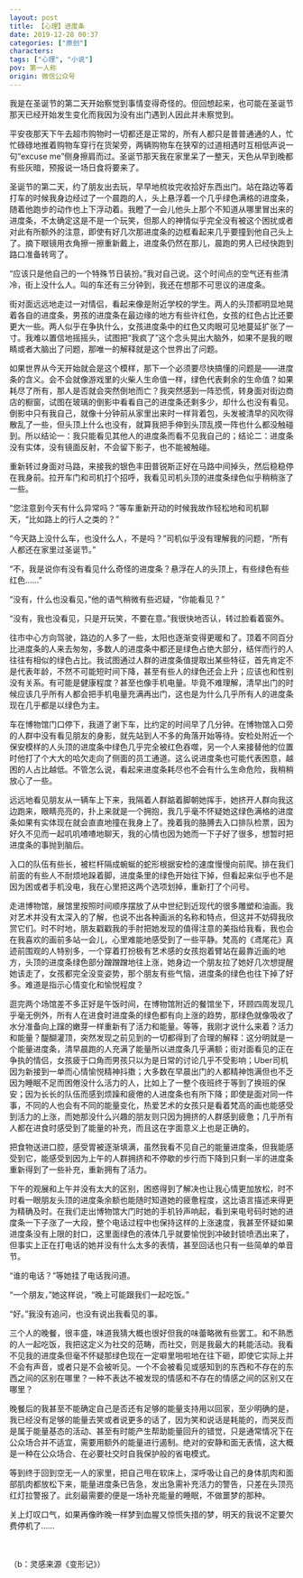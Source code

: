 ```yaml
---
layout: post
title: 【心理】进度条
date: 2019-12-28 00:37
categories: ["原创"]
characters: 
tags: ["心理", "小说"]
pov: 第一人称
origin: 微信公众号
---
```


我是在圣诞节的第二天开始察觉到事情变得奇怪的。但回想起来，也可能在圣诞节那天已经开始发生变化而我因为没有出门遇到人因此并未察觉到。

平安夜那天下午去超市购物时一切都还是正常的，所有人都只是普普通通的人，忙忙碌碌地推着购物车穿行在货架旁，两辆购物车在狭窄的过道相遇时互相低声说一句“excuse me”侧身擦肩而过。圣诞节那天我在家里呆了一整天，天色从早到晚都有些灰暗，预报说一场日食将要来了。

圣诞节的第二天，约了朋友出去玩，早早地梳妆完收拾好东西出门。站在路边等着打车的时候我身边经过了一个晨跑的人，头上悬浮着一个几乎绿色满格的进度条，随着他跑步的动作也上下浮动着。我瞪了一会儿他头上那个不知道从哪里冒出来的进度条，不太确定这是不是一个玩笑，但那人的神情似乎完全没有被这个困扰或者对此有所额外的注意，即使有好几次那进度条的边框看起来几乎要撞到他自己头上了。摘下眼镜用衣角擦一擦重新戴上，进度条仍然在那儿，晨跑的男人已经快跑到路口准备转弯了。

“应该只是他自己的一个特殊节日装扮。”我对自己说。这个时间点的空气还有些清冷，街上没什么人。叫的车还有三分钟到，我还在想那不可思议的进度条。

街对面远远地走过一对情侣，看起来像是附近学校的学生。两人的头顶都明显地晃着各自的进度条，男孩的进度条在最边缘的地方有些许红色，女孩的红色占比还要更大一些。两人似乎在争执什么，女孩进度条中的红色又肉眼可见地蔓延扩张了一寸。我难以置信地摇摇头，试图把“我疯了”这个念头晃出大脑外，如果不是我的眼睛或者大脑出了问题，那唯一的解释就是这个世界出了问题。

如果世界从今天开始就会是这个模样，那下一个必须要尽快搞懂的问题是——进度条的含义。会不会就像游戏里的火柴人生命值一样，绿色代表剩余的生命值？如果耗尽了所有，那人是否就会突然倒地而亡？我突然感到一阵恐慌，转身面对街边商店的橱窗，试图在玻璃的倒影中看看自己的进度条还剩多少，却什么也没有看见。倒影中只有我自己，就像十分钟前从家里出来时一样背着包，头发被清早的风吹得散乱了一些，但头顶上什么也没有，就算我把手伸到头顶乱摸一阵也什么都没触碰到。所以结论一：我只能看见其他人的进度条而看不见我自己的；结论二：进度条没有实体，没有镜面反射，不会留下影子，也不能被触碰。

重新转过身面对马路，来接我的银色丰田普锐斯正好在马路中间掉头，然后稳稳停在我身前。拉开车门和司机打个招呼，我看见司机头顶的进度条绿色似乎稍稍涨了一些。

“您注意到今天有什么异常吗？”等车重新开动的时候我故作轻松地和司机聊天，“比如路上的行人之类的？”

“今天路上没什么车，也没什么人，不是吗？”司机似乎没有理解我的问题，“所有人都还在家里过圣诞节。”

“不，我是说你有没有看见什么奇怪的进度条？悬浮在人的头顶上，有些绿色有些红色……”

“没有，什么也没看见，”他的语气稍微有些迟疑，“你能看见？”

“没有，我也没看见，只是开玩笑，不要在意。”我很快地否认，转过脸看着窗外。

往市中心方向驾驶，路边的人多了一些，太阳也逐渐变得更暖和了。顶着不同百分比进度条的人来去匆匆，多数人的进度条中都还是绿色占绝大部分，结伴而行的人往往有相似的绿色占比。我试图通过人群的进度条值提取出某些特征，首先肯定不是代表年龄，不然不可能短时间下降，甚至有些人的绿色还会上升；应该也和性别没有关系。有可能是健康程度？甚至也像手机电量。毕竟不难理解，清早出门的时候应该几乎所有人都会把手机电量充满再出门，这也是为什么几乎所有人的进度条现在几乎都是以绿色为主。

车在博物馆门口停下，我道了谢下车，比约定的时间早了几分钟。在博物馆入口旁的人群中没有看见朋友的身影，就先站到人不多的角落开始等待。安检处附近一个保安模样的人头顶的进度条中绿色几乎完全被红色吞噬，另一个人来接替他的位置时他打了个大大的哈欠走向了侧面的员工通道。这么说进度条也可能代表困意，越困的人占比越低。不管怎么说，看起来进度条耗尽也不会有什么生命危险，我稍稍放心了一些。

远远地看见朋友从一辆车上下来，我隔着人群踮着脚朝她挥手，她挤开人群向我这边跑来，眼睛亮亮的，扑上来就是一个拥抱，我几乎毫不怀疑她这绿色满格的进度条如果有实体现在就会直直地撞在我身上了。挽着我的胳膊去入口排队检票，因为好久不见而一起叽叽喳喳地聊天，我的心情也因为她而一下子好了很多，想暂时把进度条的事抛到脑后。

入口的队伍有些长，被栏杆隔成蜿蜒的蛇形根据安检的速度慢慢向前爬。排在我们前面的有些人不耐烦地跺着脚，进度条里的绿色开始往下掉，但看起来似乎也不是因为困或者手机没电，我在心里把这两个选项划掉，重新打了个问号。

走进博物馆，展馆里按照时间顺序摆放了从中世纪到近现代的很多雕塑和油画。我对艺术并没有太深入的了解，也说不出各种画派的名称和特点，但这并不妨碍我欣赏它们。时不时地，朋友戳戳我的手肘把她发现的值得注意的美指给我看，我也会在我喜欢的画前多站一会儿，心里难能地感受到了一些平静。梵高的《鸢尾花》真迹前围观的人特别多，一个穿着打扮极有艺术感的女孩抱着臂站在最靠近画的地方，头顶的进度条绿色部分蹭蹭蹭地往上涨，她身边一个朋友拉了她好几次想提醒她该走了，女孩都完全没变姿势，那个朋友有些气恼，进度条的绿色也往下掉了好多。难道是指示心情变化和愉悦程度？

逛完两个场馆差不多正好是午饭时间，在博物馆附近的餐馆坐下，环顾四周发现几乎毫无例外，所有人在进食时进度条的绿色都有向上涨的趋势，那绿色就像吸收了水分准备向上蹿的嫩芽一样重新有了活力和能量。等等，我刚才说什么来着？活力和能量？醍醐灌顶，突然发现之前见到的一切都得到了合理的解释：这分明就是一个能量进度条，清早晨跑的人充满了能量所以进度条几乎满额；街对面看见的正在争执的情侣，女孩疲于口角而男孩只以为是日常的讨论几乎不受影响；Uber司机因为新接到一单而心情愉悦精神抖擞；大多数在早晨出门的人都精神饱满但也不乏因为睡眠不足而困倦没什么活力的人，比如上了一整个夜班终于等到了换班的保安；因为长长的队伍而感到烦躁和疲倦的人进度条也有所下降；即使是面对同一件事，不同的人也会有不同的能量变化，热爱艺术的女孩只是看着梵高的画也能感受到活力的上涨，而她那没什么兴趣的朋友则只因为拥挤的人群感到疲惫；几乎所有人都在进食时感受到了能量的补充，而且这在字面意义上也是正确的。

把食物送进口腔，感受胃被逐渐填满，虽然我看不见自己的能量进度条，但我能感受到它，能感受到因为上午的人群拥挤和不停歇的步行而下降到只剩一半的进度条重新得到了一些补充，重新拥有了活力。

下午的观展和上午并没有太大的区别，困惑得到了解决也让我心情更加放松，时不时看一眼朋友头顶的进度条余额也能随时知道她的疲惫程度，这比语言描述来得更为精确及时。在我们走出博物馆大门时她的手机铃声响起，看到来电号码时她的进度条一下子涨了一大段，整个电话过程中也保持这样的上涨速度，我甚至怀疑如果进度条没有上限的封口，这里面绿色的液体几乎就要愉悦到冲破封锁喷洒出来了，但事实上正在打电话的她并没有什么太多的表情，甚至回话也只有一些简单的单音节。

“谁的电话？”等她挂了电话我问道。

“一个朋友，”她这样说，“晚上可能跟我们一起吃饭。”

“好。”我没有追问，也没有说出我看见的事。

三个人的晚餐，很丰盛，味道我猜大概也很好但我的味蕾略微有些罢工。和不熟悉的人一起吃饭，我把这定义为社交的范畴，而社交，则是我最大的耗能活动。我看不见我的进度条但毫不怀疑那绿色现在一定噼里啪啦地在往下砸，即使它实际上并不会有声音，或者只是不会被听见。一个不会被看见或感知到的东西和不存在的东西之间的区别在哪里？一种不表达不被发现的情感和不存在的情感之间的区别又在哪里？

晚餐后的我甚至不能确定自己是否还有足够的能量支持用以回家，至少明确的是，我已经没有足够的能量去笑或者说更多的话了，因为笑和说话是耗能的，而哭反而是属于能量基态的活动、甚至有时能产生帮助能量回升的错觉，只是通常情况下在公众场合并不适宜，需要用额外的能量进行遏制。绝对的安静和面无表情，这大概是一种在公众场合、在必要社交时自我保护般的省电模式。

等到终于回到空无一人的家里，把自己甩在软床上，深呼吸让自己的身体肌肉和面部肌肉都放松下来，能量进度条已告急，发出急需补充活力的警告，只差在头顶亮红灯拉警报了。此刻最需要的便是一场补充能量的睡眠，不做噩梦的那种。

关上灯叹口气，如果再像昨晚一样梦到血腥又惊慌失措的梦，明天的我说不定要欠费停机了……

<br><br>
（b：灵感来源《变形记》）
